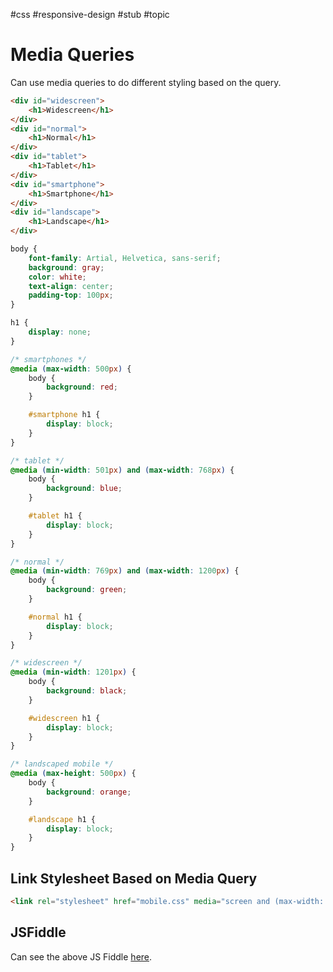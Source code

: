 #css #responsive-design #stub #topic 

# Media Queries
Can use media queries to do different styling based on the query.
```html
<div id="widescreen">
	<h1>Widescreen</h1>
</div>
<div id="normal">
	<h1>Normal</h1>
</div>
<div id="tablet">
	<h1>Tablet</h1>
</div>
<div id="smartphone">
	<h1>Smartphone</h1>
</div>
<div id="landscape">
	<h1>Landscape</h1>
</div>
```
```css
body {
	font-family: Artial, Helvetica, sans-serif;
	background: gray;
	color: white;
	text-align: center;
	padding-top: 100px;
}

h1 {
	display: none;
}

/* smartphones */
@media (max-width: 500px) {
	body {
		background: red;
	}

	#smartphone h1 {
		display: block;
	}
}

/* tablet */
@media (min-width: 501px) and (max-width: 768px) {
	body {
		background: blue;
	}

	#tablet h1 {
		display: block;
	}
}

/* normal */
@media (min-width: 769px) and (max-width: 1200px) {
	body {
		background: green;
	}

	#normal h1 {
		display: block;
	}
}

/* widescreen */
@media (min-width: 1201px) {
	body {
		background: black;
	}

	#widescreen h1 {
		display: block;
	}
}

/* landscaped mobile */
@media (max-height: 500px) {
	body {
		background: orange;
	}

	#landscape h1 {
		display: block;
	}
}
```

## Link Stylesheet Based on Media Query
```html
<link rel="stylesheet" href="mobile.css" media="screen and (max-width: 768px)"/>
```

## JSFiddle
Can see the above JS Fiddle [here](https://jsfiddle.net/Hobnob93/78za0cb3/2/).